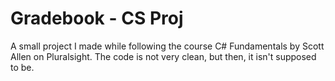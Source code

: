 # Gradebook - CS Proj

A small project I made while following the course C# Fundamentals by Scott Allen on Pluralsight.
The code is not very clean, but then, it isn't supposed to be.
